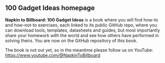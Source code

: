## 100 Gadget Ideas homepage
**Napkin to Billboard: 100 Gadget Ideas** is a book where you will find how-to and how-not-to exercises, each linked to its public GitHub repo, where you can download tools, templates, datasheets and guides, but most importantly share your homework with the world and see how others have performed in solving theirs. You are now on the GitHub repository of this book.

The book is not out yet, so in the meantime please follow us on YouTube: https://www.youtube.com/@NapkinToBillboard
